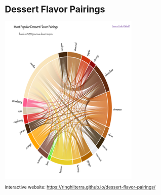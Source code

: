 # Dessert Flavor Pairings

<img src="dessert_snap.png" width="400" height="500">

interactive website: https://ringhilterra.github.io/dessert-flavor-pairings/

